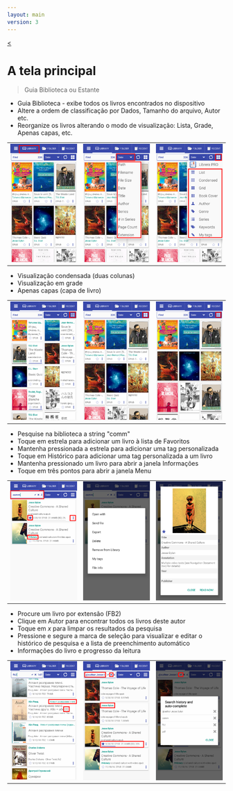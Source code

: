 ```yaml
---
layout: main
version: 3
---
```

[<](/wiki/faq)

# A tela principal

> Guia Biblioteca ou Estante

* Guia Biblioteca - exibe todos os livros encontrados no dispositivo
* Altere a ordem de classificação por Dados, Tamanho do arquivo, Autor etc.
* Reorganize os livros alterando o modo de visualização: Lista, Grade, Apenas capas, etc.

||||
|-|-|-|
|![](1.png)|![](2.png)|![](3.png)|


* Visualização condensada (duas colunas)
* Visualização em grade
* Apenas capas (capa de livro)

||||
|-|-|-|
|![](4.png)|![](5.png)|![](6.png)|


* Pesquise na biblioteca a string &quot;comm&quot;
* Toque em estrela para adicionar um livro à lista de Favoritos
* Mantenha pressionada a estrela para adicionar uma tag personalizada
* Toque em Histórico para adicionar uma tag personalizada a um livro
* Mantenha pressionado um livro para abrir a janela Informações
* Toque em três pontos para abrir a janela Menu

||||
|-|-|-|
|![](7.png)|![](8.png)|![](9.png)|

* Procure um livro por extensão (FB2)
* Clique em Autor para encontrar todos os livros deste autor
* Toque em _x_ para limpar os resultados da pesquisa
* Pressione e segure a marca de seleção para visualizar e editar o histórico de pesquisa e a lista de preenchimento automático
* Informações do livro e progresso da leitura

||||
|-|-|-|
|![](10.png)|![](11.png)|![](12.png)|

